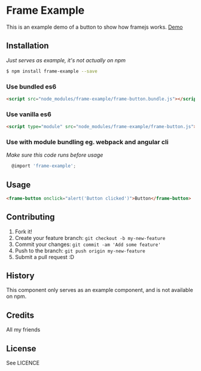 # Frame Example

This is an example demo of a button to show how framejs works.
[Demo](https://emolr.github.io/frame-example/)

## Installation
_Just serves as example, it's not actually on npm_

```sh
$ npm install frame-example --save
```

### Use bundled es6
```html
<script src="node_modules/frame-example/frame-button.bundle.js"></script>
```

### Use vanilla es6
```html
<script type="module" src="node_modules/frame-example/frame-button.js"></script>
```

### Use with module bundling eg. webpack and angular cli
_Make sure this code runs before usage_

```javascript
  @import 'frame-example';
```

## Usage

<!--
```
<custom-element-demo height="100px">
  <template>
    <script src="frame-button.bundle.js"></script>
    <next-code-block></next-code-block>
  </template>
</custom-element-demo>
```
-->
```html
<frame-button onclick="alert('Button clicked')">Button</frame-button>
```

## Contributing

1. Fork it!
2. Create your feature branch: `git checkout -b my-new-feature`
3. Commit your changes: `git commit -am 'Add some feature'`
4. Push to the branch: `git push origin my-new-feature`
5. Submit a pull request :D

## History

This component only serves as an example component, and is not available on npm.

## Credits

All my friends

## License

See LICENCE